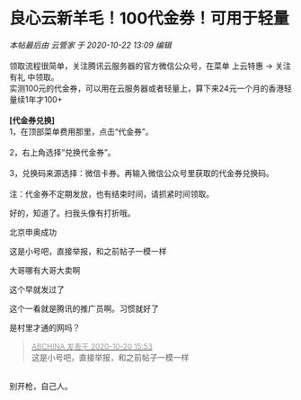# 良心云新羊毛！100代金券！可用于轻量


<i class="pstatus"> 本帖最后由 云管家 于 2020-10-22 13:09 编辑 </i><br />
<br />
领取流程很简单，关注腾讯云服务器的官方微信公众号，在菜单 上云特惠 -&gt; 关注有礼 中领取。<br />
实测100元的代金券，可以用在云服务器或者轻量上，算下来24元一个月的香港轻量续1年才100+<br />
<img id="aimg_dzvId" onclick="zoom(this, this.src, 0, 0, 0)" class="zoom" src="https://i.loli.net/2020/10/20/2FdHhq6W5Ce7obR.png" onmouseover="img_onmouseoverfunc(this)" onload="thumbImg(this)" border="0" alt="" /><br />
<br />
<strong>[代金券兑换]</strong><br />
1，在顶部菜单费用那里，点击“代金券”。<br />
<img id="aimg_WrZ9d" onclick="zoom(this, this.src, 0, 0, 0)" class="zoom" src="https://i.loli.net/2020/10/22/nRFv3AdZfrq26tL.png" onmouseover="img_onmouseoverfunc(this)" onload="thumbImg(this)" border="0" alt="" /><br />
<br />
2，右上角选择“兑换代金券”。<br />
<img id="aimg_l2Q9Z" onclick="zoom(this, this.src, 0, 0, 0)" class="zoom" src="https://i.loli.net/2020/10/22/baEmRu6qABHhdsy.png" onmouseover="img_onmouseoverfunc(this)" onload="thumbImg(this)" border="0" alt="" /><br />
<br />
3，兑换码来源选择：微信卡券。再输入微信公众号里获取的代金券兑换码。<br />
<img id="aimg_hk8Kl" onclick="zoom(this, this.src, 0, 0, 0)" class="zoom" src="https://i.loli.net/2020/10/22/iNOxRH4JtWnXbID.png" onmouseover="img_onmouseoverfunc(this)" onload="thumbImg(this)" border="0" alt="" /><br />
<br />
注：代金券不定期发放，也有结束时间，请抓紧时间领取。

好的，知道了。扫我头像有打折哦。

北京申奥成功

这是小号吧，直接举报，和之前帖子一模一样<img src="static/image/smiley/yct/022.gif" smilieid="42" border="0" alt="" />

大哥哪有大哥大卖啊

这个早就发过了

这个一看就是腾讯的推广员啊。习惯就好了

是村里才通的网吗？

<div class="quote"><blockquote><font size="2"><a href="https://www.hostloc.com/forum.php?mod=redirect&amp;goto=findpost&amp;pid=9326845&amp;ptid=756419" target="_blank"><font color="#999999">ABCHINA 发表于 2020-10-20 15:53</font></a></font><br />
这是小号吧，直接举报，和之前帖子一模一样</blockquote></div><br />
别开枪，自己人。<img src="static/image/smiley/default/lol.gif" smilieid="12" border="0" alt="" />

